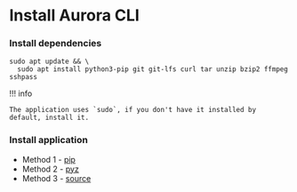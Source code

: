 # Install Aurora CLI

### Install dependencies

```shell
sudo apt update && \
  sudo apt install python3-pip git git-lfs curl tar unzip bzip2 ffmpeg sshpass
```

!!! info

    The application uses `sudo`, if you don't have it installed by default, install it. 

### Install application

* Method 1 - [pip](pip.md)
* Method 2 - [pyz](pyz.md)
* Method 3 - [source](source.md)
